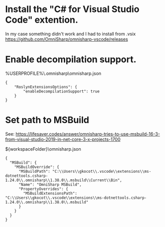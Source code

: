 # Install the "C# for Visual Studio Code" extention.

In my case something didn't work and I had to install from .vsix\
https://github.com/OmniSharp/omnisharp-vscode/releases

# Enable decompilation support.

%USERPROFILE%\\.omnisharp\omnisharp.json

```
{
    "RoslynExtensionsOptions": {
        "enableDecompilationSupport": true
    }
}
```

# Set path to MSBuild

See: https://lifesaver.codes/answer/omnisharp-tries-to-use-msbuild-16-3-from-visual-studio-2019-in-net-core-3-x-projects-1700

${workspaceFolder}\omnisharp.json

```
{
  "MSBuild": {
    "MSBuildOverride": {
      "MSBuildPath": "C:\\Users\\gkocot\\.vscode\\extensions\\ms-dotnettools.csharp-1.24.0\\.omnisharp\\1.38.0\\.msbuild\\Current\\Bin",
      "Name": "OmniSharp MSBuild",
      "PropertyOverrides": {
        "MSBuildExtensionsPath": "C:\\Users\\gkocot\\.vscode\\extensions\\ms-dotnettools.csharp-1.24.0\\.omnisharp\\1.38.0\\.msbuild"
      }
    }
  }
}
```
